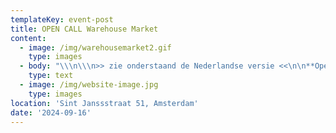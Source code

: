 ```yaml
---
templateKey: event-post
title: OPEN CALL Warehouse Market
content:
  - image: /img/warehousemarket2.gif
    type: images
  - body: "\\\n\\\n>> zie onderstaand de Nederlandse versie <<\n\n**Open Call: Warehouse Market in collaboration with bring your own book** \n\n****[**APPLY HERE**](https://docs.google.com/forms/d/e/1FAIpQLSc3oYrlWcCeH2fJTM6W8hybkt8wqxlBjeBISjKRJ1778DgeAg/viewform)****\n\n \LWe are excited to invite you to participate in Warehouse Market, a three-day event (25-27 Oct) in Amsterdam where local makers, designers & publishers can share their self-made garments and fashion- or textile related publications, and exchange knowledge about fashion, clothes and textiles in context.\n\nWarehouse market is an open and inclusive event, free from selection processes. We welcome all Netherlands-based creators, from students and amateur makers to professional designers (individuals and collectives) of all ages, backgrounds and nationalities, with a special encouragement to individuals with BIPOC identities, to apply. \L\L\n\nSigning up for the Warehouse Market means you will be able to showcase your self-made garments or fashion publications. We will be selling your work for you. Although we take a one-time participation fee of 10 euros, all sales income goes back to you.\n\nIn addition, the market will serve as a reflective exchange. Both makers and visitors are invited to answer questions about the items, offering insight into the values, stories, and processes behind each work as well as shared tendencies.\L\n\nTo participate or get more information about the practical guidelines, please refer to the English registration form [**here**](https://docs.google.com/forms/d/e/1FAIpQLSc3oYrlWcCeH2fJTM6W8hybkt8wqxlBjeBISjKRJ1778DgeAg/viewform)**.** \LFor more information, contact us at thisiswarehousemarket@gmail.com\n\nWe are looking forward to seeing your work and meeting you!\n\nLocation: \LWarehouse\n\nSint Jansstraat 51, \L Amsterdam\L\L\n\nThe Warehouse market is supported by Creative Industries Fund NL and AFK.\n\n\n\n\\>>>>>>>>>>\n\nOpen Oproep: Warehouse Market in samenwerking met bring your own book \n\n****[**MELD JE HIER AAN**](https://docs.google.com/forms/d/e/1FAIpQLSd50UJSGWG2kr5hJnAEh_cv2IgSl3qdCr0boLV6Ei_m0Dz6ig/viewform)****\n\nWe nodigen je uit om deel te nemen aan de Warehouse Market, een driedaags evenement van 25 tot 27 oktober in Amsterdam voor lokale makers, ontwerpers en boekmakers om zelfgemaakte kledingstukken en publicaties te delen en kennis uit te wisselen over mode, kleding en textiel.\n\nDe Warehouse Market is een open en inclusief evenement, vrij van selectieprocessen. We nodigen alle, in Nederland gevestigde makers uit, van studenten en amateur-ontwerpers tot professionele ontwerpers (individuen en collectieven) van alle leeftijden, achtergronden en nationaliteiten, met een speciale aanmoediging voor individuen met een BIPOC-identiteit, om zich aan te melden.\n\nAls je je aanmeldt voor de Warehouse Market, kun je je zelfgemaakte kledingstukken of mode publicaties laten zien. Wij verkopen je werk voor je. We vragen een kleine deelnemersbijdrage, maar alle verkoopopbrengsten gaan naar jou. \n\n\n\nDaarnaast zal de markt dienen als reflectieve uitwisseling. Zowel makers als bezoekers worden uitgenodigd om vragen te beantwoorden over de items. De antwoorden geven inzicht in de (gedeelde) waarden, verhalen en processen achter de items.\n\nVoor deelname of meer informatie over de praktische richtlijnen, raadpleeg het Nederlandse registratieformulier [**hier**](https://docs.google.com/forms/d/e/1FAIpQLSd50UJSGWG2kr5hJnAEh_cv2IgSl3qdCr0boLV6Ei_m0Dz6ig/viewform)**.** Voor meer informatie kan je contact met ons opnemen via  thisiswarehousemarket@gmail.com\n\nWe kijken ernaar uit om je werk te zien en je te ontmoeten!\L\n\nLocatie: \LWarehouse, Sint Jansstraat 51, \LAmsterdam \L\L\n\nDe Warehouse Market wordt mogelijk gemaakt door support van het Stimuleringsfonds Creatieve Industrie en Amsterdams Fonds voor de Kunst.\n\n\\>>>>\n\nAbout bring your own book\n\nbring your own book is a collective that initially started as an initiative at the Gerrit Rietveld Academie in 2021. Together they organise interdisciplinary events, workshops and book fairs around the notions of self-publishing. The act of publishing is central to their process, guiding their work and forming the core of all they produce. They have previously collaborated with institutions and platforms like bookboy HfG Karlsruhe, abC – Art Book in China, Covercrop, the Outline platform, Interlude, Snacks Amsterdam, and ENTER ENTER among others. Currently, bring your own book is run by Susu Lee, Augustinas Milkus, and Jordi de Vetten. \\\n****[**byobfair.xyz**](http://byobfair.xyz) ****@byobfair"
    type: text
  - image: /img/website-image.jpg
    type: images
location: 'Sint Janssstraat 51, Amsterdam'
date: '2024-09-16'
---
```


